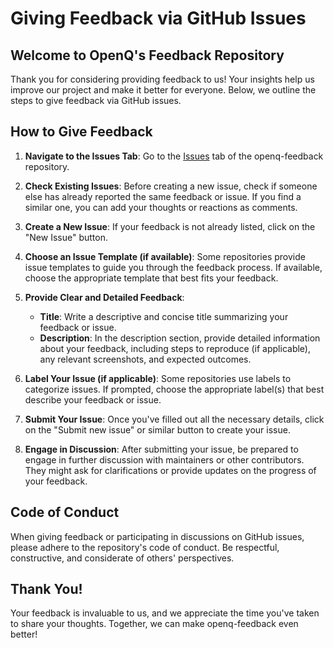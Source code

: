# Giving Feedback via GitHub Issues

## Welcome to OpenQ's Feedback Repository

Thank you for considering providing feedback to us! Your insights help us improve our project and make it better for everyone. Below, we outline the steps to give feedback via GitHub issues.

## How to Give Feedback

1. **Navigate to the Issues Tab**: Go to the [Issues](https://github.com/yourusername/openq-feedback/issues) tab of the openq-feedback repository.

2. **Check Existing Issues**: Before creating a new issue, check if someone else has already reported the same feedback or issue. If you find a similar one, you can add your thoughts or reactions as comments.

3. **Create a New Issue**: If your feedback is not already listed, click on the "New Issue" button.

4. **Choose an Issue Template (if available)**: Some repositories provide issue templates to guide you through the feedback process. If available, choose the appropriate template that best fits your feedback.

5. **Provide Clear and Detailed Feedback**:
    - **Title**: Write a descriptive and concise title summarizing your feedback or issue.
    - **Description**: In the description section, provide detailed information about your feedback, including steps to reproduce (if applicable), any relevant screenshots, and expected outcomes.

6. **Label Your Issue (if applicable)**: Some repositories use labels to categorize issues. If prompted, choose the appropriate label(s) that best describe your feedback or issue.

7. **Submit Your Issue**: Once you've filled out all the necessary details, click on the "Submit new issue" or similar button to create your issue.

8. **Engage in Discussion**: After submitting your issue, be prepared to engage in further discussion with maintainers or other contributors. They might ask for clarifications or provide updates on the progress of your feedback.

## Code of Conduct

When giving feedback or participating in discussions on GitHub issues, please adhere to the repository's code of conduct. Be respectful, constructive, and considerate of others' perspectives.

## Thank You!

Your feedback is invaluable to us, and we appreciate the time you've taken to share your thoughts. Together, we can make openq-feedback even better!
